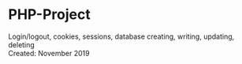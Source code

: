 # PHP-Project
Login/logout, cookies, sessions, database creating, writing, updating, deleting
<br>Created: November 2019
